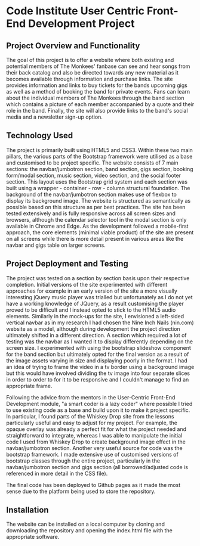# Code Institute User Centric Front-End Development Project

## Project Overview and Functionality

The goal of this project is to offer a website where both existing and potential members of The Monkees' fanbase can see and hear songs from their back catalog and also be directed towards any new material as it becomes available through information and purchase links. The site provides information and links to buy tickets for the bands upcoming gigs as well as a method of booking the band for private events. Fans can learn about the individual members of The Monkees through the band section which contains a picture of each member accompanied by a quote and their role in the band. Finally, the site will also provide links to the band's social media and a newsletter sign-up option.

## Technology Used

The project is primarily built using HTML5 and CSS3. Within these two main pillars, the various parts of the Bootstrap framework were utilised as a base and customised to be project specific. The website consists of 7 main sections: the navbar/jumbotron section, band section, gigs section, booking form/modal section, music section, video section, and the social footer section. This layout uses the Bootstrap grid system and each section was built using a wrapper - container - row - column structural foundation. The background of the navbar/jumbotron section makes use of flexbox to display its background image. The website is structured as semantically as possible based on this structure as per best practices. The site has been tested extensively and is fully responsive across all screen sizes and browsers, although the calendar selector tool in the modal section is only available in Chrome and Edge. As the development followed a mobile-first approach, the core elements (minimal viable product) of the site are present on all screens while there is more detail present in various areas like the navbar and gigs table on larger screens.

## Project Deployment and Testing

The project was tested on a section by section basis upon their respective completion. Initial versions of the site experimented with different approaches for example in an early version of the site a more visually interesting jQuery music player was trialled but unfortunately as I do not yet have a working knowledge of JQuery, as a result customising the player proved to be difficult and I instead opted to stick to the HTML5 audio elements. Similarly in the mock-ups for the site, I envisioned a left-sided vertical navbar as in my research I had chosen the Nine Inch Nails (nin.com) website as a model, although during development the project direction ultimately shifted in a different direction. A section which required a lot of testing was the navbar as I wanted it to display differently depending on the screen size. I experimented with using the bootstrap slideshow component for the band section but ultimately opted for the final version as a result of the image assets varying in size and displaying poorly in the format. I had an idea of trying to frame the video in a tv border using a background image but this would have involved dividing the tv image into four separate slices in order to order to for it to be responsive and I couldn't manage to find an appropriate frame.

Following the advice from the mentors in the User-Centric Front-End Development module, "a smart coder is a lazy coder" where possible I tried to use existing code as a base and build upon it to make it project specific. In particular, I found parts of the Whiskey Drop site from the lessons particularly useful and easy to adjust for my project. For example, the opaque overlay was already a perfect fit for what the project needed and straightforward to integrate, whereas I was able to manipulate the initial code I used from Whiskey Drop to create background image effect in the navbar/jumbotron section. Another very useful source for code was the bootstrap framework. I made extensive use of customised versions of bootstrap classes through the entire project, particularly in the navbar/jumbotron section and gigs section (all borrowed/adjusted code is referenced in more detail in the CSS file).

The final code has been deployed to Github pages as it made the most sense due to the platform being used to store the repository.

## Installation

The website can be installed on a local computer by cloning and downloading the repository and opening the index.html file with the appropriate software.


